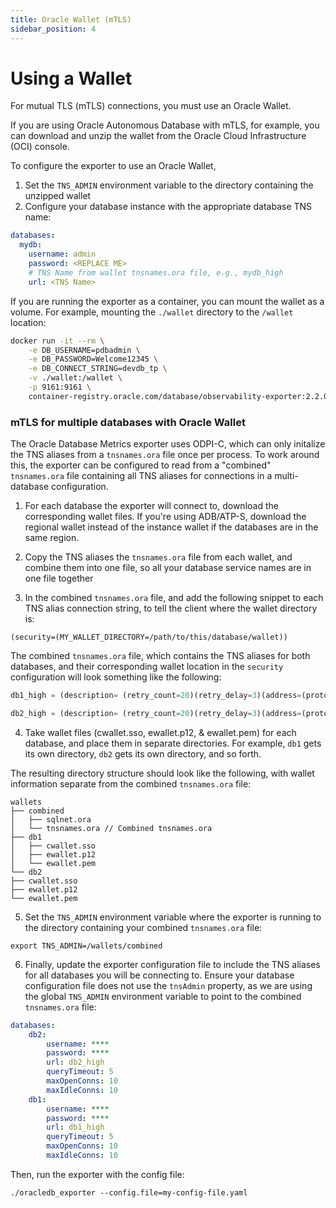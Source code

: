 ```yaml
---
title: Oracle Wallet (mTLS)
sidebar_position: 4
---
```


# Using a Wallet 

For mutual TLS (mTLS) connections, you must use an Oracle Wallet.

If you are using Oracle Autonomous Database with mTLS, for example, you can download and unzip the wallet from the Oracle Cloud Infrastructure (OCI) console.

To configure the exporter to use an Oracle Wallet,

1. Set the `TNS_ADMIN` environment variable to the directory containing the unzipped wallet
2. Configure your database instance with the appropriate database TNS name:

```yaml
databases:
  mydb:
    username: admin
    password: <REPLACE ME>
    # TNS Name from wallet tnsnames.ora file, e.g., mydb_high
    url: <TNS Name>
```

If you are running the exporter as a container, you can mount the wallet as a volume. For example, mounting the `./wallet` directory to the `/wallet` location:

```bash
docker run -it --rm \
    -e DB_USERNAME=pdbadmin \
    -e DB_PASSWORD=Welcome12345 \
    -e DB_CONNECT_STRING=devdb_tp \
    -v ./wallet:/wallet \
    -p 9161:9161 \
    container-registry.oracle.com/database/observability-exporter:2.2.0
```

### mTLS for multiple databases with Oracle Wallet

The Oracle Database Metrics exporter uses ODPI-C, which can only initalize the TNS aliases from a `tnsnames.ora` file once per process. To work around this, the exporter can be configured to read from a "combined" `tnsnames.ora` file containing all TNS aliases for connections in a multi-database configuration.

1. For each database the exporter will connect to, download the corresponding wallet files. If you're using ADB/ATP-S, download the regional wallet instead of the instance wallet if the databases are in the same region.

2. Copy the TNS aliases the `tnsnames.ora` file from each wallet, and combine them into one file, so all your database service names are in one file together

3. In the combined `tnsnames.ora` file, and add the following snippet to each TNS alias connection string, to tell the client where the wallet directory is:

```
(security=(MY_WALLET_DIRECTORY=/path/to/this/database/wallet))
```

The combined `tnsnames.ora` file, which contains the TNS aliases for both databases, and their corresponding wallet location in the `security` configuration will look something like the following:

```sql
db1_high = (description= (retry_count=20)(retry_delay=3)(address=(protocol=tcps)(port=1522)(host=adb.****.oraclecloud.com))(connect_data=(service_name=****.adb.oraclecloud.com))(security=(MY_WALLET_DIRECTORY=/wallets/db1)(ssl_server_dn_match=yes)))

db2_high = (description= (retry_count=20)(retry_delay=3)(address=(protocol=tcps)(port=1522)(host=adb.****.oraclecloud.com))(connect_data=(service_name=****.adb.oraclecloud.com))(security=(MY_WALLET_DIRECTORY=/wallets/db2)(ssl_server_dn_match=yes)))
```

4. Take wallet files (cwallet.sso, ewallet.p12, & ewallet.pem) for each database, and place them in separate directories. For example, `db1` gets its own directory, `db2` gets its own directory, and so forth.

The resulting directory structure should look like the following, with wallet information separate from the combined `tnsnames.ora` file:

```
wallets
├── combined
│   ├── sqlnet.ora
│   └── tnsnames.ora // Combined tnsnames.ora
├── db1
│   ├── cwallet.sso
│   ├── ewallet.p12
│   └── ewallet.pem
└── db2
├── cwallet.sso
├── ewallet.p12
└── ewallet.pem
```

5. Set the `TNS_ADMIN` environment variable where the exporter is running to the directory containing your combined `tnsnames.ora` file:

```
export TNS_ADMIN=/wallets/combined
```

6. Finally, update the exporter configuration file to include the TNS aliases for all databases you will be connecting to. Ensure your database configuration file does not use the `tnsAdmin` property, as we are using the global `TNS_ADMIN` environment variable to point to the combined `tnsnames.ora` file:

```yaml
databases:
    db2:
        username: ****
        password: ****
        url: db2_high
        queryTimeout: 5
        maxOpenConns: 10
        maxIdleConns: 10
    db1:
        username: ****
        password: ****
        url: db1_high
        queryTimeout: 5
        maxOpenConns: 10
        maxIdleConns: 10
```

Then, run the exporter with the config file:

```shell
./oracledb_exporter --config.file=my-config-file.yaml
```